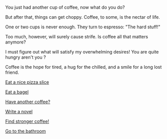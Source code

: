 You just had another cup of coffee, 
now what do you do?

But after that, things can get choppy.
Coffee, to some, is the nectar of life.

One or two cups is never enough.
They turn to espresso: "The hard stuff!"

Too much, however, will surely cause strife.
Is coffee all that matters anymore?

I must figure out what will satisfy my overwhelming desires!
You are quite hungry aren't you ?

Coffee is the hope for tired, a hug for the chilled, and a smile for a long lost friend.

[Eat a nice pizza slice](../chilli/pizza-with-chilli.md)

[Eat a bagel](../bagel/eat-a-bagel.md)

[Have another coffee?](../coffee.md)

[Write a novel](../novel/full-length-novel.md)

[Find stronger coffee!](../starbucks/starbucks-coffee.md)

[Go to the bathroom](./go-pee/go-pee.md)
